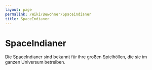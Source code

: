 ```yaml
---
layout: page
permalink: /Wiki/Bewohner/Spaceindianer
title: SpaceIndianer
---
```


# SpaceIndianer

Die SpaceIndianer sind bekannt für ihre großen Spielhöllen, die sie im ganzen Universum betreiben.

